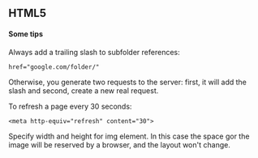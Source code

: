 ## HTML5

#### Some tips
Always add a trailing slash to subfolder references:
```
href="google.com/folder/"
```
Otherwise, you generate two requests to the server: first, it will add the slash and second, create a new real request.

To refresh a page every 30 seconds:
```
<meta http-equiv="refresh" content="30">
```

Specify width and height for img element. In this case the space gor the image will be reserved by a browser, and the layout won't change.


